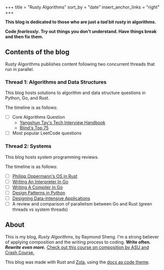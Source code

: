 +++
title = "Rusty Algorithms"
sort_by = "date"
insert_anchor_links = "right"
+++

**This blog is dedicated to those who are just a *tad* bit rusty in algorithms.**

**Code *fearlessly*. Try out things you don't understand. Have things break and then fix them.**

## Contents of the blog

Rusty Algorithms publishes content following two concurrent threads that run in parallel.

### Thread 1: Algorithms and Data Structures

This blog hosts solutions to algorithm and data structure questions in Python, Go, and Rust.

The timeline is as follows:

- [ ] Core Algorithms Question
  - [Yangshun Tay's Tech Interview Handbook](https://yangshun.github.io/tech-interview-handbook/algorithms/algorithms-introduction)
  - [Blind's Top 75](https://www.teamblind.com/post/New-Year-Gift---Curated-List-of-Top-75-LeetCode-Questions-to-Save-Your-Time-OaM1orEU)
- [ ] Most popular LeetCode questions

### Thread 2: Systems

This blog hosts system programming reviews.

The timeline is as follows:

- [ ] [Philipp Oppermann's OS in Rust](https://os.phil-opp.com/)
- [ ] [Writing An Interpreter In Go](https://interpreterbook.com/)
- [ ] [Writing A Compiler In Go](https://compilerbook.com/)
- [ ] [Design Patterns in Python](https://refactoring.guru/design-patterns/python)
- [ ] [Designing Data-Intensive Applications](https://dataintensive.net/)
- [ ] A review and comparison of parallelism between Go and Rust (green threads vs system threads)

## About

This is my blog, *Rusty Algorithms*, by Raymond Sheng. I'm a strong believer of applying composition and the writing process to coding. **Write often.** ***Rewrite even more.*** [Check out this course on composition by ASU and Crash Course.](https://www.youtube.com/playlist?list=PLNrrxHpJhC8mNXjrAL3Ey1Q6iI35cymzl)

This blog was made with Rust and [Zola](https://www.getzola.org/), using the [docs as code theme](https://github.com/codeandmedia/zola_docsascode_theme).
